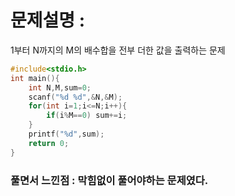 # 문제설명 :
1부터 N까지의 M의 배수합을 전부 더한 값을 출력하는 문제
```cpp
#include<stdio.h>
int main(){
	int N,M,sum=0;
	scanf("%d %d",&N,&M);
	for(int i=1;i<=N;i++){
		if(i%M==0) sum+=i;
	}
	printf("%d",sum);
	return 0;
}
```
### 풀면서 느낀점 : 막힘없이 풀어야하는 문제였다.

 
